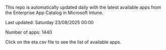 This repo is automatically updated daily with the latest available apps from the Enterprise App Catalog in Microsoft Intune.

Last updated: Saturday 23/08/2025 00:00

Number of apps: 1440

Click on the eta.csv file to see the list of available apps.
